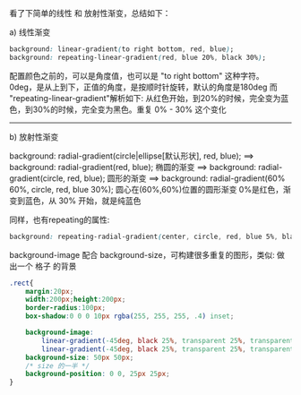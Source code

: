 看了下简单的线性 和 放射性渐变，总结如下：

a) 线性渐变
``` css
background: linear-gradient(to right bottom, red, blue);
background: repeating-linear-gradient(red, blue 20%, black 30%);
```
配置颜色之前的，可以是角度值，也可以是 "to right bottom" 这种字符。
0deg，是从上到下，正值的角度，是按顺时针旋转，默认的角度是180deg
而 "repeating-linear-gradient"解析如下:
从红色开始，到20%的时候，完全变为蓝色，到30%的时候，完全变为黑色。重复 0% - 30% 这个变化

-----------

b) 放射性渐变

background: radial-gradient(circle|ellipse[默认形状], red, blue);
==> background: radial-gradient(red, blue); 椭圆的渐变
==> background: radial-gradient(circle, red, blue); 圆形的渐变
==> background: radial-gradient(60% 60%, circle, red, blue 30%); 圆心在(60%,60%)位置的圆形渐变
0%是红色，渐变到蓝色，从 30% 开始，就是纯蓝色

同样，也有repeating的属性:
``` css
background: repeating-radial-gradient(center, circle, red, blue 5%, black 10%);
```

background-image 配合 background-size，可构建很多重复的图形，类似:
做出一个 格子 的背景
``` css
.rect{
	margin:20px;
	width:200px;height:200px;
	border-radius:100px;
	box-shadow:0 0 0 10px rgba(255, 255, 255, .4) inset;

	background-image:
		linear-gradient(-45deg, black 25%, transparent 25%, transparent 75%, black 75%, black),
		linear-gradient(-45deg, black 25%, transparent 25%, transparent 75%, black 75%, black);
	background-size: 50px 50px;
	/* size 的一半 */
	background-position: 0 0, 25px 25px;
}
```
